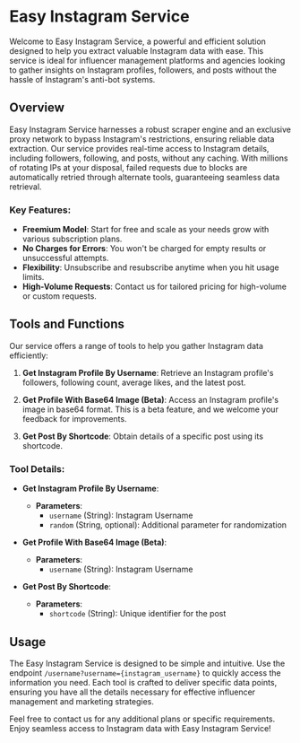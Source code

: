 # Easy Instagram Service

Welcome to Easy Instagram Service, a powerful and efficient solution designed to help you extract valuable Instagram data with ease. This service is ideal for influencer management platforms and agencies looking to gather insights on Instagram profiles, followers, and posts without the hassle of Instagram's anti-bot systems.

## Overview

Easy Instagram Service harnesses a robust scraper engine and an exclusive proxy network to bypass Instagram's restrictions, ensuring reliable data extraction. Our service provides real-time access to Instagram details, including followers, following, and posts, without any caching. With millions of rotating IPs at your disposal, failed requests due to blocks are automatically retried through alternate tools, guaranteeing seamless data retrieval.

### Key Features:

- **Freemium Model**: Start for free and scale as your needs grow with various subscription plans.
- **No Charges for Errors**: You won't be charged for empty results or unsuccessful attempts.
- **Flexibility**: Unsubscribe and resubscribe anytime when you hit usage limits.
- **High-Volume Requests**: Contact us for tailored pricing for high-volume or custom requests.

## Tools and Functions

Our service offers a range of tools to help you gather Instagram data efficiently:

1. **Get Instagram Profile By Username**: Retrieve an Instagram profile's followers, following count, average likes, and the latest post.
   
2. **Get Profile With Base64 Image (Beta)**: Access an Instagram profile's image in base64 format. This is a beta feature, and we welcome your feedback for improvements.

3. **Get Post By Shortcode**: Obtain details of a specific post using its shortcode.

### Tool Details:

- **Get Instagram Profile By Username**: 
  - **Parameters**: 
    - `username` (String): Instagram Username
    - `random` (String, optional): Additional parameter for randomization

- **Get Profile With Base64 Image (Beta)**:
  - **Parameters**: 
    - `username` (String): Instagram Username

- **Get Post By Shortcode**:
  - **Parameters**: 
    - `shortcode` (String): Unique identifier for the post

## Usage

The Easy Instagram Service is designed to be simple and intuitive. Use the endpoint `/username?username={instagram_username}` to quickly access the information you need. Each tool is crafted to deliver specific data points, ensuring you have all the details necessary for effective influencer management and marketing strategies.

Feel free to contact us for any additional plans or specific requirements. Enjoy seamless access to Instagram data with Easy Instagram Service!